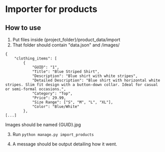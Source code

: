 # Importer for products


## How to use

1. Put files inside {project_folder}/product_data/import
2. That folder should contain "data.json" and /images/

``` Example of correct data.json file
{
    "clothing_items": [
        {
            "GUID": "1",
            "Title": "Blue Striped Shirt",
            "Description": "Blue shirt with white stripes",
            "Detailed Description": "Blue shirt with horizontal white stripes. Slim fit design with a button-down collar. Ideal for casual or semi-formal occasions.",
            "Category": "Top",
            "Price": 29.99,
            "Size Range": ["S", "M", "L", "XL"],
            "Color": "Blue/White"
        },
[...]
```
Images should be named {GUID}.jpg

3. Run ```python manage.py import_products```

4. A message should be output detailing how it went.